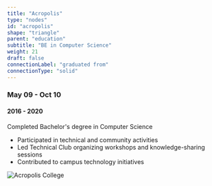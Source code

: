 ```yaml
---
title: "Acropolis"
type: "nodes"
id: "acropolis"
shape: "triangle"
parent: "education"
subtitle: "BE in Computer Science"
weight: 21
draft: false
connectionLabel: "graduated from"
connectionType: "solid"
---
```


### May 09 - Oct 10
#### 2016 - 2020

Completed Bachelor's degree in Computer Science

- Participated in technical and community activities
- Led Technical Club organizing workshops and knowledge-sharing sessions
- Contributed to campus technology initiatives

![Acropolis College](/images/acropolis.png)